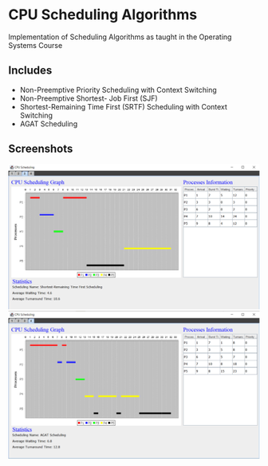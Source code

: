 # CPU Scheduling Algorithms
Implementation of Scheduling Algorithms as taught in the Operating Systems Course

## Includes
- Non-Preemptive Priority Scheduling with Context Switching  
- Non-Preemptive Shortest- Job First (SJF)
- Shortest-Remaining Time First (SRTF) Scheduling with Context Switching
- AGAT Scheduling

## Screenshots
![1](ss/1.png)
![2](ss/2.png)
